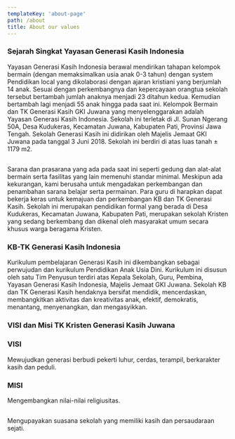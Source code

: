 ```yaml
---
templateKey: 'about-page'
path: /about
title: About our values
---
```

### Sejarah Singkat Yayasan Generasi Kasih Indonesia
Yayasan Generasi Kasih Indonesia berawal mendirikan tahapan kelompok bermain (dengan memaksimalkan usia anak 0-3 tahun) dengan system Pendidikan local yang dikolaborasi dengan ajaran kristiani yang berjumlah 14 anak. Sesuai dengan perkembangnya dan kepercayaan orangtua sekolah tersebut bertambah jumlah anaknya menjadi 23 ditahun kedua. Kemudian bertambah lagi menjadi 55 anak hingga pada saat ini.
Kelompok Bermain dan TK Generasi Kasih GKI Juwana yang menyelenggarakan adalah Yayasan Generasi Kasih Indonesia. Sekolah ini terletak di Jl. Sunan Ngerang 50A, Desa Kudukeras, Kecamatan Juwana, Kabupaten Pati, Provinsi Jawa Tengah. Sekolah Generasi Kasih ini didirikan oleh Majelis Jemaat GKI Juwana pada tanggal 3 Juni 2018. Sekolah ini berdiri di atas luas tanah  ± 1179 m2.
##
Sarana dan prasarana yang ada pada saat ini seperti gedung dan alat-alat bermain serta fasilitas yang lain memenuhi standar minimal. Meskipun ada kekurangan, kami berusaha untuk mengadakan perkembangan dan penambahan sarana belajar serta permainan.  Para guru di harapkan dapat bekerja keras untuk kemajuan dan perkembangan KB dan TK Generasi Kasih. Sekolah ini merupakan pendidikan formal yang berada di Desa Kudukeras,  Kecamatan Juwana,  Kabupaten Pati, merupakan sekolah Kristen yang sedang berkembang dan dikenal oleh masyarakat umum secara khusus warga beragama Kristen.

### KB-TK Generasi Kasih Indonesia
Kurikulum pembelajaran Generasi Kasih ini dikembangkan sebagai perwujudan dan kurikulum Pendidikan Anak Usia Dini. Kurikulum ini disusun oleh satu Tim Penyusun terdiri atas Kepala Sekolah, Guru, Pembina, Yayasan Generasi Kasih Indonesia, Majelis Jemaat GKI Juwana.
Sekolah KB dan TK Generasi Kasih hendaknya bersifat mendidik, mencerdaskan, membangkitkan aktivitas dan kreativitas anak, efektif, demokratis, menantang, menyenangkan, dan mengasyikkan.

### VISI dan Misi TK Kristen Generasi Kasih Juwana 

### VISI
Mewujudkan generasi berbudi pekerti luhur, cerdas, terampil, berkarakter kasih dan peduli.

### MISI
Mengembangkan nilai-nilai religiusitas.
## 
Mengupayakan suasana sekolah yang memiliki kasih dan persaudaraan sejati.